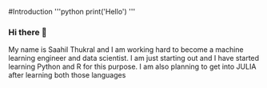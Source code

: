 #Introduction
'''python
print('Hello')
'''

### Hi there 👋
My name is Saahil Thukral and I am working hard to become a machine learning engineer and data scientist. I am just starting out and I have started learning Python and R for this purpose. I am also planning to get into JULIA after learning both those languages

<!--
**saahilthukral/saahilthukral** is a ✨ _special_ ✨ repository because its `README.md` (this file) appears on your GitHub profile.

Here are some ideas to get you started:

- 🔭 I’m currently working on ...
- 🌱 I’m currently learning ...
- 👯 I’m looking to collaborate on ...
- 🤔 I’m looking for help with ...
- 💬 Ask me about ...
- 📫 How to reach me: ...
- 😄 Pronouns: ...
- ⚡ Fun fact: ...
-->
